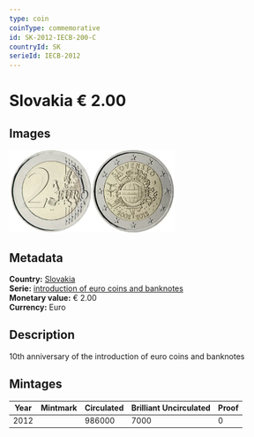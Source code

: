 ```yaml
---
type: coin
coinType: commemorative
id: SK-2012-IECB-200-C
countryId: SK
serieId: IECB-2012
---
```


# Slovakia € 2.00

## Images

<img src="../../Images/common-2007-200.webp" height="150" alt="Front image"><img src="Images/SK-2012-200.webp" height="150" alt="Back image">

## Metadata

**Country:** [Slovakia](../../Countries/Slovakia/index.md)\
**Serie:** [introduction of euro coins and banknotes](index.md)\
**Monetary value:** € 2.00\
**Currency:** Euro

## Description

10th anniversary of the introduction of euro coins and banknotes

## Mintages

| Year | Mintmark | Circulated | Brilliant Uncirculated | Proof |
| ---- | -------- | ---------- | ---------------------- | ----- |
| 2012 |          | 986000     | 7000                   | 0     |
